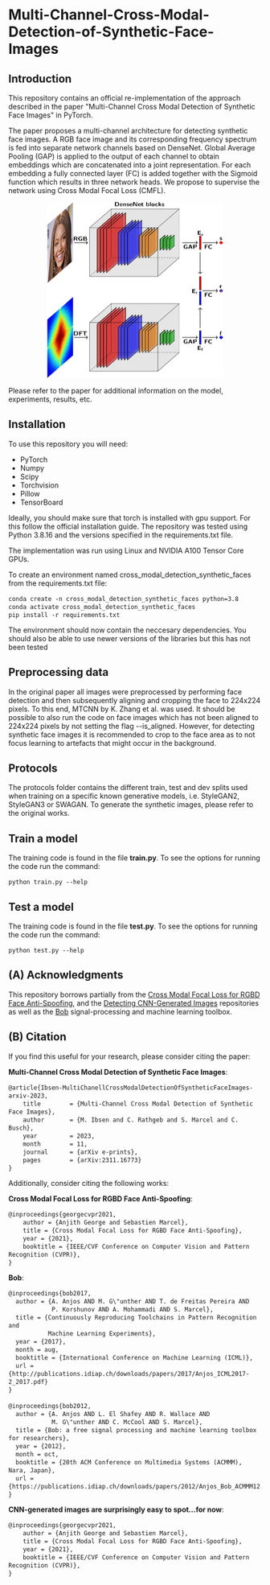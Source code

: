 # Multi-Channel-Cross-Modal-Detection-of-Synthetic-Face-Images

## Introduction
This repository contains an official re-implementation of the approach described in the paper "Multi-Channel Cross Modal Detection of Synthetic Face Images" in PyTorch.

The paper proposes a multi-channel architecture for detecting synthetic face images. A RGB face image and its corresponding frequency spectrum is fed into separate network channels based on DenseNet. Global Average Pooling (GAP) is applied to the output of each channel to obtain embeddings which are concatenated into a joint representation. For each embedding a fully connected layer (FC) is added together with the Sigmoid function which results in three network heads. We propose to supervise the network using Cross Modal Focal Loss (CMFL).


<p align="center">
  <img src="graphics/cmfl_gan_arch-cropped.jpg" alt="drawing" width="350px", height=350px/>
</p>

Please refer to the paper for additional information on the model, experiments, results, etc.

## Installation
To use this repository you will need:

* PyTorch
* Numpy  
* Scipy
* Torchvision
* Pillow
* TensorBoard

Ideally, you should make sure that torch is installed with gpu support. For this follow the official installation guide. 
The repository was tested using Python 3.8.16 and the versions specified in the requirements.txt file. 

The implementation was run using Linux and NVIDIA A100 Tensor Core GPUs. 

To create an environment named cross_modal_detection_synthetic_faces from the requirements.txt file:

```
conda create -n cross_modal_detection_synthetic_faces python=3.8
conda activate cross_modal_detection_synthetic_faces
pip install -r requirements.txt
```

The environment should now contain the neccesary dependencies. You should also be able to use newer versions of the libraries but this has not been tested

## Preprocessing data
In the original paper all images were preprocessed by performing face detection and then subsequently aligning and cropping the face to 224x224 pixels. To this end, MTCNN by K. Zhang et al. was used.
It should be possible to also run the code on face images which has not been aligned to 224x224 pixels by not setting the flag --is_aligned. However, for detecting synthetic face images it is recommended to crop to the face area as to not focus learning to artefacts that might occur in the background.

## Protocols
The protocols folder contains the different train, test and dev splits used when training on a specific known generative models, i.e. StyleGAN2, StyleGAN3 or SWAGAN. To generate the synthetic images, please refer to the original works.

## Train a model
The training code is found in the file **train.py**. To see the options for running the code run the command:

```
python train.py --help
```

## Test a model
The training code is found in the file **test.py**. To see the options for running the code run the command:

```
python test.py --help
```

## (A) Acknowledgments

This repository borrows partially from the [Cross Modal Focal Loss for RGBD Face Anti-Spoofing](https://github.com/anjith2006/bob.paper.cross_modal_focal_loss_cvpr2021), and the [Detecting CNN-Generated Images](https://github.com/PeterWang512/CNNDetection) repositories as well as the [Bob](https://www.idiap.ch/software/bob/) signal-processing and machine learning toolbox.

## (B) Citation

If you find this useful for your research, please consider citing the paper: 

**Multi-Channel Cross Modal Detection of Synthetic Face Images**:

```
@article{Ibsen-MultiChanellCrossModalDetectionOfSyntheticFaceImages-arxiv-2023,
	title        = {Multi-Channel Cross Modal Detection of Synthetic Face Images},
	author       = {M. Ibsen and C. Rathgeb and S. Marcel and C. Busch},
	year         = 2023,
	month        = 11,
	journal      = {arXiv e-prints},
	pages        = {arXiv:2311.16773}
}
```


Additionally, consider citing the following works:

**Cross Modal Focal Loss for RGBD Face Anti-Spoofing**:

```
@inproceedings{georgecvpr2021,
    author = {Anjith George and Sebastien Marcel},
    title = {Cross Modal Focal Loss for RGBD Face Anti-Spoofing},
    year = {2021},
    booktitle = {IEEE/CVF Conference on Computer Vision and Pattern Recognition (CVPR)},
}
```

**Bob**:

```
@inproceedings{bob2017,
  author = {A. Anjos AND M. G\"unther AND T. de Freitas Pereira AND
            P. Korshunov AND A. Mohammadi AND S. Marcel},
  title = {Continuously Reproducing Toolchains in Pattern Recognition and
           Machine Learning Experiments},
  year = {2017},
  month = aug,
  booktitle = {International Conference on Machine Learning (ICML)},
  url = {http://publications.idiap.ch/downloads/papers/2017/Anjos_ICML2017-2_2017.pdf}
}

@inproceedings{bob2012,
  author = {A. Anjos AND L. El Shafey AND R. Wallace AND
            M. G\"unther AND C. McCool AND S. Marcel},
  title = {Bob: a free signal processing and machine learning toolbox for researchers},
  year = {2012},
  month = oct,
  booktitle = {20th ACM Conference on Multimedia Systems (ACMMM), Nara, Japan},
  url = {https://publications.idiap.ch/downloads/papers/2012/Anjos_Bob_ACMMM12.pdf},
}
```

**CNN-generated images are surprisingly easy to spot...for now**:

```
@inproceedings{georgecvpr2021,
    author = {Anjith George and Sebastien Marcel},
    title = {Cross Modal Focal Loss for RGBD Face Anti-Spoofing},
    year = {2021},
    booktitle = {IEEE/CVF Conference on Computer Vision and Pattern Recognition (CVPR)},
}
```
